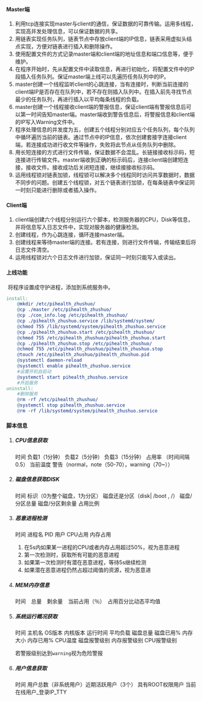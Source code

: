 #### Master端

1. 利用tcp连接实现master与client的通信，保证数据的可靠传输。运用多线程，实现高并发处理信息，可以保证数据的共享。
2. 用链表实现任务队列，链表节点中存放client端的IP信息，链表采用虚拟头结点实现，方便对链表进行插入和删除操作。
3. 使用配置文件的方式记录master端和client端的地址信息和端口信息等，便于维护。
4. 在程序开始时，先从配置文件中读取信息，再进行初始化，将配置文件中的IP段插入任务队列。保证master端上线可以先遍历任务队列中的IP。
5. master创建一个线程监听client的心跳连接，当有连接时，判断当前连接的client端IP是否存在在队列中，若不存在则插入队列中。在插入前先寻找节点最少的任务队列，再进行插入以平均每条线程的负载。
6. master创建一个线程接收client端的警报信息，保证client端有警报信息后可以第一时间告知master端。master端收到警告信息后，将警报信息和client端的IP写入Warning文件中。
7. 程序处理信息的并发度为五，创建五个线程分别对应五个任务队列，每个队列中循环遍历当前的链表。通过节点中的IP信息，依次创建套接字连接client端，若连接成功进行收文件等操作，失败将此节点从任务队列中删除。
8. 用长短连接的方式进行文件传输，保证数据不会混乱。长链接接收标示码，短连接进行传输文件。master端收到正确的标示码后，连接client端创建短连接，接收文件。接收成功后关闭短连接，继续接接收标示码。
9. 运用线程锁对链表加锁，线程锁可以解决多个线程同时访问共享数据时，数据不同步的问题。创建五个线程锁，对五个链表进行加锁，在每条链表中保证同一时刻只能进行删除或者插入操作。

#### Client端

1. client端创建六个线程分别运行六个脚本，检测服务器的CPU，Disk等信息，并将信息写入日志文件中，实现对服务器的健康检测。
2. 创建线程，作为心跳连接，循环连接master端。
3. 创建线程来等待master端的连接。若有连接，则进行文件传输，传输结束后将日志文件清空。
4. 运用线程锁对六个日志文件进行加锁，保证同一时刻只能写入或读出。

#### 上线功能

​	将程序设置成守护进程，添加到系统服务中。

```makefile
install:
	@mkdir /etc/pihealth_zhushuo/
	@cp ./master /etc/pihealth_zhushuo/
	@cp ./con_info.log /etc/pihealth_zhushuo/
	@cp ./pihealth_zhushuo.service /lib/systemd/system/
	@chmod 755 /lib/systemd/system/pihealth_zhushuo.service
	@cp ./pihealth_zhushuo.start /etc/pihealth_zhushuo/
	@chmod 755 /etc/pihealth_zhushuo/pihealth_zhushuo.start
	@cp ./pihealth_zhushuo.stop /etc/pihealth_zhushuo/
	@chmod 755 /etc/pihealth_zhushuo/pihealth_zhushuo.stop
	@touch /etc/pihealth_zhushuo/pihealth_zhushuo.pid
	@systemctl daemon-reload
	@systemctl enable pihealth_zhushuo.service
	#设置开机自启动
	@systemctl start pihealth_zhushuo.service
	#开启服务
uninstall:
	#删除服务
	@rm -rf /etc/pihealth_zhushuo/ 
	@systemctl stop pihealth_zhushuo.service
	@rm -rf /lib/systemd/system/pihealth_zhushuo.service
```

#### 脚本信息

1. ##### CPU信息获取

   时间 负载1（1分钟） 负载2（5分钟） 负载3（15分钟） 占用率 （时间间隔0.5） 当前温度 警告（normal，note（50-70），warning（70~））

2. ##### 磁盘信息获取DISK

   时间 标识（0为整个磁盘，1为分区） 磁盘还是分区（disk| /boot , /） 磁盘/分区总量 磁盘/分区剩余量   占用比例

3. ##### 恶意进程检测

   时间 进程名 PID 用户 CPU占用 内存占用

   1. 在5s内如果某一进程的CPU或者内存占用超过50%，视为恶意进程
   2. 第一次检测时，获取所有可能的恶意进程
   3. 如果第一次检测时有潜在恶意进程，等待5s继续检测
   4. 如果潜在恶意进程仍然占超过阈值的资源，视为恶意进

4. ##### MEM内存信息

   时间　总量　剩余量　当前占用（％）　占用百分比动态平均值

5. ##### 系统运行概况获取

   时间 主机名 OS版本 内核版本 运行时间 平均负载 磁盘总量 磁盘已用% 内存大小 内存已用% CPU温度 磁盘报警级别 内存报警级别 CPU报警级别

   若警报级别达到`warning`视为危险警报

6. ##### 用户信息获取

   时间 用户总数（非系统用户）近期活跃用户（3个） 具有ROOT权限用户 当前在线用户_登录IP_TTY